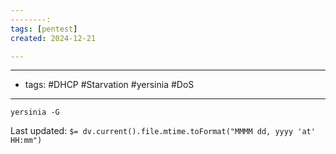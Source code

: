```yaml
---
--------:
tags: [pentest]
created: 2024-12-21

---
```

-------------------
- tags: #DHCP #Starvation #yersinia #DoS
------------

```
yersinia -G
```


Last updated: `$= dv.current().file.mtime.toFormat("MMMM dd, yyyy 'at' HH:mm")`
